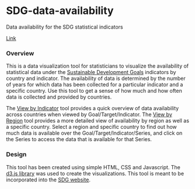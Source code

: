 # SDG-data-availability
Data availability for the SDG statistical indicators

[Link](https://d2rwhfbjpjbl50.cloudfront.net/)

### Overview
This is a data visualization tool for statisticians to visualize the availability of statistical data under the [Sustainable Development Goals](https://unstats.un.org/sdgs/) indicators by country and indicator. The availability of data is determined by the number of years for which data has been collected for a particular indicator and a specific country. Use this tool to get a sense of how much and how often data is collected and provided by countries.

The [View by Indicator](https://d2rwhfbjpjbl50.cloudfront.net/indicator.html) tool provides a quick overview of data availability across countries when viewed by Goal/Target/Indicator. The [View by Region](https://d2rwhfbjpjbl50.cloudfront.net/region.html) tool provides a more detailed view of availability by region as well as a specific country. Select a region and specific country to find out how much data is available over the Goal/Target/Indicator/Series, and click on the Series to access the data that is available for that Series.

### Design
This tool has been created using simple HTML, CSS and Javascript. The [d3.js library](https://d3js.org/) was used to create the visualizations. This tool is meant to be incorporated into the [SDG website](https://unstats.un.org/sdgs/).



